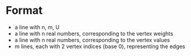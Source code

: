 # Format

* a line with n, m, U
* a line with n real numbers, corresponding to the vertex weights
* a line with n real numbers, corresponding to the vertex values
* m lines, each with 2 vertex indices (base 0), representing the edges
